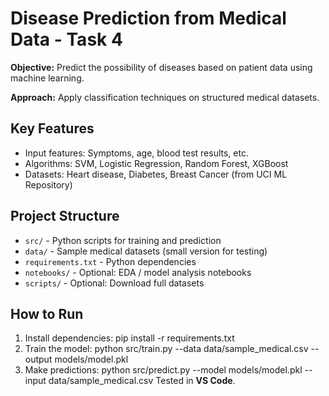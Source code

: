 # Disease Prediction from Medical Data - Task 4

**Objective:** Predict the possibility of diseases based on patient data using machine learning.

**Approach:** Apply classification techniques on structured medical datasets.

## Key Features
- Input features: Symptoms, age, blood test results, etc.
- Algorithms: SVM, Logistic Regression, Random Forest, XGBoost
- Datasets: Heart disease, Diabetes, Breast Cancer (from UCI ML Repository)

## Project Structure
- `src/` - Python scripts for training and prediction
- `data/` - Sample medical datasets (small version for testing)
- `requirements.txt` - Python dependencies
- `notebooks/` - Optional: EDA / model analysis notebooks
- `scripts/` - Optional: Download full datasets

## How to Run
1. Install dependencies:
pip install -r requirements.txt
2. Train the model:
python src/train.py --data data/sample_medical.csv --output models/model.pkl
3. Make predictions:
python src/predict.py --model models/model.pkl --input data/sample_medical.csv
Tested in **VS Code**.
